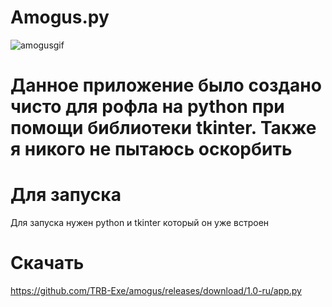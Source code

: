 # Amogus.py
![amogusgif](amogus.gif)
# Данное приложение было создано чисто для рофла на python при помощи библиотеки tkinter. Также я никого не пытаюсь оскорбить


# Для запуска
Для запуска нужен python и tkinter который он уже встроен

# Скачать
https://github.com/TRB-Exe/amogus/releases/download/1.0-ru/app.py

